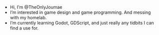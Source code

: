 - Hi, I’m @TheOnlyJoumae
- I’m interested in game design and game programming. And messing with my homelab.
- I’m currently learning Godot, GDScript, and just really any tidbits I can find a use for.

<!---
TheOnlyJoumae/TheOnlyJoumae is a ✨ special ✨ repository because its `README.md` (this file) appears on your GitHub profile.
You can click the Preview link to take a look at your changes.
--->
